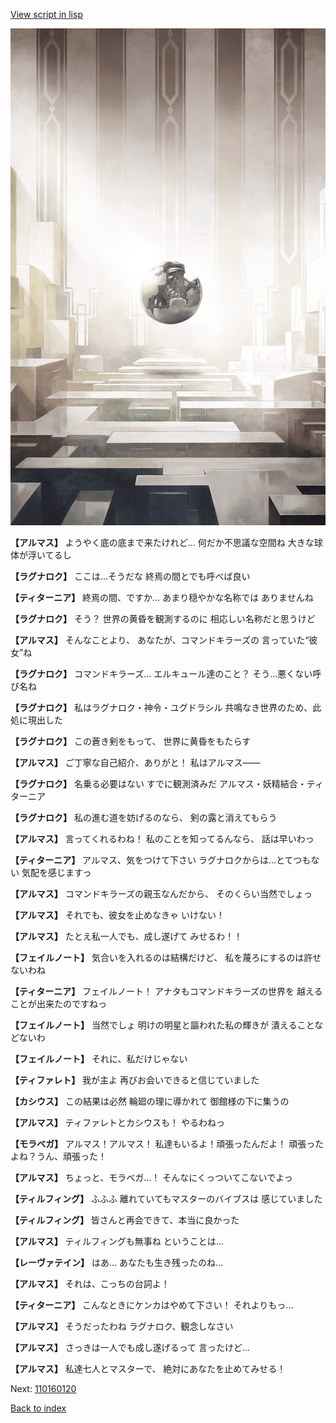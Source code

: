 [View script in lisp](../scripts/110160110.txt)

![abyss_room.png](../images/backgrounds/abyss_room.png)

**【アルマス】**
ようやく底の底まで来たけれど…
何だか不思議な空間ね
大きな球体が浮いてるし

**【ラグナロク】**
ここは…そうだな
終焉の間とでも呼べば良い

**【ティターニア】**
終焉の間、ですか…
あまり穏やかな名称では
ありませんね

**【ラグナロク】**
そう？
世界の黄昏を観測するのに
相応しい名称だと思うけど

**【アルマス】**
そんなことより、
あなたが、コマンドキラーズの
言っていた“彼女”ね

**【ラグナロク】**
コマンドキラーズ…
エルキュール達のこと？
そう…悪くない呼び名ね

**【ラグナロク】**
私はラグナロク・神令・ユグドラシル
共鳴なき世界のため、此処に現出した

**【ラグナロク】**
この蒼き剣をもって、
世界に黄昏をもたらす

**【アルマス】**
ご丁寧な自己紹介、ありがと！
私はアルマス――

**【ラグナロク】**
名乗る必要はない
すでに観測済みだ
アルマス・妖精結合・ティターニア

**【ラグナロク】**
私の進む道を妨げるのなら、
剣の露と消えてもらう

**【アルマス】**
言ってくれるわね！
私のことを知ってるんなら、
話は早いわっ

**【ティターニア】**
アルマス、気をつけて下さい
ラグナロクからは…とてつもない
気配を感じますっ

**【アルマス】**
コマンドキラーズの親玉なんだから、
そのくらい当然でしょっ

**【アルマス】**
それでも、彼女を止めなきゃ
いけない！

**【アルマス】**
たとえ私一人でも、成し遂げて
みせるわ！！

**【フェイルノート】**
気合いを入れるのは結構だけど、
私を蔑ろにするのは許せないわね

**【ティターニア】**
フェイルノート！
アナタもコマンドキラーズの世界を
越えることが出来たのですねっ

**【フェイルノート】**
当然でしょ
明けの明星と謳われた私の輝きが
潰えることなどないわ

**【フェイルノート】**
それに、私だけじゃない

**【ティファレト】**
我が主よ
再びお会いできると信じていました

**【カシウス】**
この結果は必然
輪廻の理に導かれて
御館様の下に集うの

**【アルマス】**
ティファレトとカシウスも！
やるわねっ

**【モラベガ】**
アルマス！アルマス！
私達もいるよ！頑張ったんだよ！
頑張ったよね？うん、頑張った！

**【アルマス】**
ちょっと、モラベガ…！
そんなにくっついてこないでよっ

**【ティルフィング】**
ふふふ
離れていてもマスターのバイブスは
感じていました

**【ティルフィング】**
皆さんと再会できて、本当に良かった

**【アルマス】**
ティルフィングも無事ね
ということは…

**【レーヴァテイン】**
はあ…
あなたも生き残ったのね…

**【アルマス】**
それは、こっちの台詞よ！

**【ティターニア】**
こんなときにケンカはやめて下さい！
それよりもっ…

**【アルマス】**
そうだったわね
ラグナロク、観念しなさい

**【アルマス】**
さっきは一人でも成し遂げるって
言ったけど…

**【アルマス】**
私達七人とマスターで、
絶対にあなたを止めてみせる！

Next: [110160120](110160120.md)

[Back to index](index.md)

